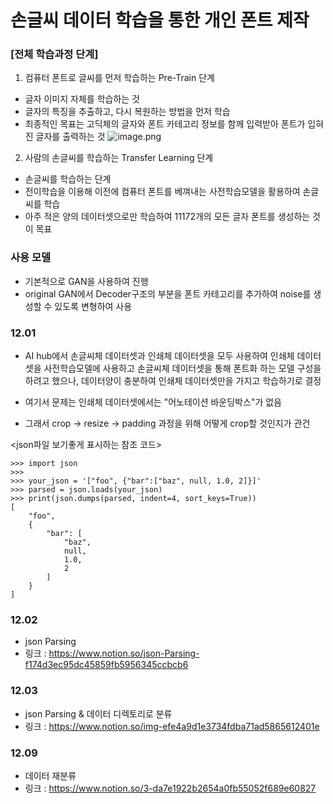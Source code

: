 # 손글씨 데이터 학습을 통한 개인 폰트 제작


### [전체 학습과정 단계]
1) 컴퓨터 폰트로 글씨를 먼저 학습하는 Pre-Train 단계
- 글자 이미지 자체를 학습하는 것
- 글자의 특징을 추출하고, 다시 복원하는 방법을 먼저 학습
- 최종적인 목표는 고딕체의 글자와 폰트 카테고리 정보를 함께 입력받아 폰트가 입혀진 글자를 출력하는 것
![image.png](attachment:image.png)

2) 사람의 손글씨를 학습하는 Transfer Learning 단계
- 손글씨를 학습하는 단계
- 전이학습을 이용해 이전에 컴퓨터 폰트를 베껴내는 사전학습모델을 활용하여 손글씨를 학습
 - 아주 적은 양의 데이터셋으로만 학습하여 11172개의 모든 글자 폰트를 생성하는 것이 목표


### 사용 모델
- 기본적으로 GAN을 사용하여 진행
- original GAN에서 Decoder구조의 부분을 폰트 카테고리를 추가하여 noise를 생성할 수 있도록 변형하여 사용


### 12.01
- AI hub에서 손글씨체 데이터셋과 인쇄체 데이터셋을 모두 사용하여 인쇄체 데이터셋을 사전학습모델에 사용하고 손글씨체 데이터셋을 통해 폰트화 하는 모델 구성을 하려고 했으나, 데이터양이 충분하여 인쇄체 데이터셋만을 가지고 학습하기로 결정

- 여기서 문제는 인쇄체 데이터셋에서는 "어노테이션 바운딩박스"가 없음
- 그래서 crop -> resize -> padding 과정을 위해 어떻게 crop할 것인지가 관건

<json파일 보기좋게 표시하는 참조 코드>

```
>>> import json
>>>
>>> your_json = '["foo", {"bar":["baz", null, 1.0, 2]}]'
>>> parsed = json.loads(your_json)
>>> print(json.dumps(parsed, indent=4, sort_keys=True))
[
    "foo", 
    {
        "bar": [
            "baz", 
            null, 
            1.0, 
            2
        ]
    }
]
```


### 12.02
- json Parsing
- 링크 : https://www.notion.so/json-Parsing-f174d3ec95dc45859fb5956345ccbcb6

### 12.03
- json Parsing & 데이터 디렉토리로 분류
- 링크 : https://www.notion.so/img-efe4a9d1e3734fdba71ad5865612401e

### 12.09
- 데이터 재분류
- 링크 : https://www.notion.so/3-da7e1922b2654a0fb55052f689e60827